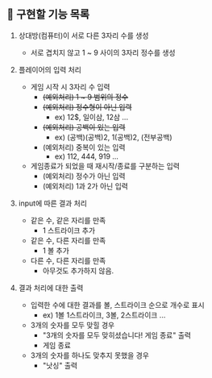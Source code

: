 ## 📌 구현할 기능 목록

1. 상대방(컴퓨터)이 서로 다른 3자리 수를 생성
    - 서로 겹치지 않고 1 ~ 9 사이의 3자리 정수를 생성

2. 플레이어의 입력 처리
    - 게임 시작 시 3자리 수 입력
        - ~~(예외처리) 1 ~ 9 범위의 정수~~
        - ~~(예외처리) 정수형이 아닌 입력~~
            - ex) 12$, 일이삼, 12삼 ...
        - ~~(예외처리) 공백이 있는 입력~~
            - ex) (공백)(공백)2, 1(공백)2, (전부공백)
        - (예외처리) 중복이 있는 입력
          - ex) 112, 444, 919 ...
    - 게임종료가 되었을 때 재시작/종료를 구분하는 입력
        - (예외처리) 정수가 아닌 입력
        - (예외처리) 1과 2가 아닌 입력

3. input에 따른 결과 처리
    - 같은 수, 같은 자리를 만족
        - 1 스트라이크 추가
    - 같은 수, 다른 자리를 만족
        - 1 볼 추가
    - 다른 수, 다른 자리를 만족
        - 아무것도 추가하지 않음.

4. 결과 처리에 대한 출력
    - 입력한 수에 대한 결과를 볼, 스트라이크 순으로 개수로 표시
        - ex) 1볼 1스트라이크, 3볼, 2스트라이크 ...
    - 3개의 숫자를 모두 맞힐 경우
        - "3개의 숫자를 모두 맞히셨습니다! 게임 종료" 출력
        - 게임 종료
    - 3개의 숫자를 하나도 맞추지 못했을 경우
        - "낫싱" 출력